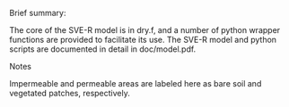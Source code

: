 Brief summary:

The core of the SVE-R model is in dry.f, and a number of python wrapper functions are provided to facilitate its use.  The SVE-R model and python scripts are documented in detail in doc/model.pdf.


Notes

Impermeable and permeable areas are labeled here as bare soil and vegetated patches, respectively.

